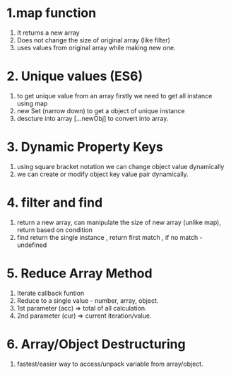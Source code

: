 # 1.map function
1. It returns a new array
2. Does not change the size of original array (like filter)
3. uses values from original array while making new one.   


# 2. Unique values (ES6)
1. to get unique value from an array firstly we need to get all instance using map
2. new Set (narrow down) to get a object of unique instance
3. descture into array [...newObj] to convert into array.


# 3. Dynamic Property Keys
1. using square bracket notation we can change object value dynamically
2. we can create or modify object key value pair dynamically.

# 4. filter and find
1. return a new array, can manipulate the size of new array (unlike map), return based on condition
2. find return the single instance , return first match , if no match -undefined

# 5. Reduce Array Method
1. Iterate callback funtion
2. Reduce to a single value - number, array, object.
3. 1st parameter (acc) => total of all calculation.
4. 2nd parameter (cur) => current iteration/value.


# 6. Array/Object Destructuring
1. fastest/easier way to access/unpack variable from array/object.
